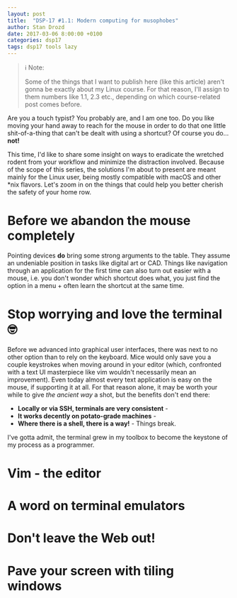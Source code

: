 ```yaml
---
layout: post
title:  "DSP-17 #1.1: Modern computing for musophobes"
author: Stan Drozd
date: 2017-03-06 8:00:00 +0100
categories: dsp17
tags: dsp17 tools lazy
---
```

> :information_source: Note:
>
> Some of the things that I want to publish here  (like  this  article)  aren't
> gonna be exactly about my Linux course. For that reason, I'll assign to them
> numbers like 1.1, 2.3 etc., depending on which course-related post comes
> before.

Are you a touch typist? You probably are, and I am one too. Do you like moving
your hand away to reach for the mouse in order to do that one little
shit-of-a-thing that can't be dealt with using a shortcut? Of course you do...
**not!**

This time, I'd like to share some insight on ways to eradicate the wretched
rodent from your workflow and minimize the distraction involved. Because of the
scope of this series, the solutions I'm about to present are meant mainly for
the Linux user, being mostly compatible with macOS and other \*nix flavors.
Let's zoom in on the things that could help you better cherish the safety of
your home row.

# Before we abandon the mouse completely
Pointing devices **do** bring some strong arguments to the table. They assume an
undeniable position in tasks like digital art or CAD. Things like navigation
through an application for the first time can also turn out easier with a mouse,
i.e. you don't wonder which shortcut does what, you just find the option in a
menu + often learn the shortcut at the same time.

# Stop worrying and love the terminal :nerd_face:
Before we advanced into graphical user interfaces, there was next to no other
option than to rely on the keyboard. Mice would only save you a couple
keystrokes when moving around in your editor (which, confronted with a text UI
masterpiece like vim wouldn't necessarily mean an improvement). Even
today almost every text application is easy on the mouse, if supporting it at
all. For that reason alone, it may be worth your while to give _the ancient way_
a shot, but the benefits don't end there:

* **Locally or via SSH, terminals are very consistent** -
* **It works decently on potato-grade machines** -
* **Where there is a shell, there is a way!** - Things break.

I've gotta admit, the terminal grew in my toolbox to become the keystone of my
process as a programmer.
# Vim - **the** editor

# A word on terminal emulators

# Don't leave the Web out!
# Pave your screen with tiling windows


